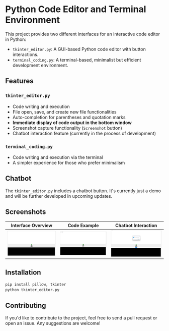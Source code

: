 # Python Code Editor and Terminal Environment

This project provides two different interfaces for an interactive code editor in Python:

- `tkinter_editor.py`: A GUI-based Python code editor with button interactions.
- `terminal_coding.py`: A terminal-based, minimalist but efficient development environment.

## Features

### `tkinter_editor.py`

- Code writing and execution
- File open, save, and create new file functionalities
- Auto-completion for parentheses and quotation marks
- **Immediate display of code output in the bottom window**
- Screenshot capture functionality (`Screenshot` button)
- Chatbot interaction feature (currently in the process of development)

### `terminal_coding.py`

- Code writing and execution via the terminal
- A simpler experience for those who prefer minimalism

## Chatbot

The `tkinter_editor.py` includes a chatbot button. It's currently just a demo and will be further developed in upcoming updates.

## Screenshots

| Interface Overview | Code Example | Chatbot Interaction |
|--------------------|--------------|---------------------|
| ![Screenshot 1](images/screenshot_1.png) | ![Screenshot 2](images/screenshot_2.png) | ![Screenshot 3](images/screenshot_3.png) |

## Installation

```bash
pip install pillow, tkinter
python tkinter_editor.py
```

## Contributing

If you'd like to contribute to the project, feel free to send a pull request or open an issue. Any suggestions are welcome!
